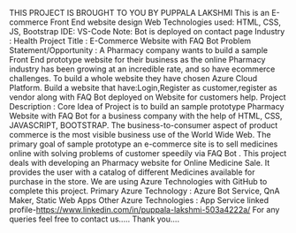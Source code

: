 THIS PROJECT IS BROUGHT TO YOU BY PUPPALA LAKSHMI This is an E-commerce Front End website design Web Technologies used: HTML, CSS, JS, Bootstrap IDE: VS-Code Note: Bot is deployed on contact page Industry : Health Project Title : E-Commerce Website with FAQ Bot Problem Statement/Opportunity : A Pharmacy company wants to build a sample Front End prototype website for their business as the online Pharmacy industry has been growing at an incredible rate, and so have ecommerce challenges. To build a whole website they have chosen Azure Cloud Platform. Build a website that have:Login,Register as customer,register as vendor along with FAQ Bot deployed on Website for customers help. Project Description : Core Idea of Project is to build an sample prototype Pharmacy Website with FAQ Bot for a business company with the help of HTML, CSS, JAVASCRIPT, BOOTSTRAP. The business-to-consumer aspect of product commerce is the most visible business use of the World Wide Web. The primary goal of sample prototype an e-commerce site is to sell medicines online with solving problems of customer speedily via FAQ Bot . This project deals with developing an Pharmacy website for Online Medicine Sale. It provides the user with a catalog of different Medicines available for purchase in the store. We are using Azure Technologies with GitHub to complete this project. Primary Azure Technology : Azure Bot Service, QnA Maker, Static Web Apps Other Azure Technologies : App Service linked profile-https://www.linkedin.com/in/puppala-lakshmi-503a4222a/ For any queries feel free to contact us..... Thank you....
